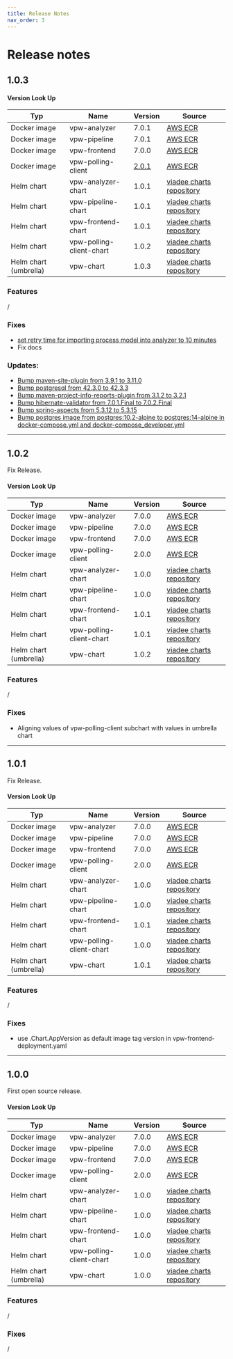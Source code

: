 ```yaml
---
title: Release Notes
nav_order: 3
---
```

# Release notes

## 1.0.3


#### Version Look Up

| Typ                     | Name                     | Version | Source                                                       |
| ----------------------- | ------------------------ | ------- | ------------------------------------------------------------ |
| Docker image            | vpw-analyzer             | 7.0.1   | [AWS ECR](https://gallery.ecr.aws/viadee/)                   |
| Docker image            | vpw-pipeline             | 7.0.1   | [AWS ECR](https://gallery.ecr.aws/viadee/)                   |
| Docker image            | vpw-frontend             | 7.0.0   | [AWS ECR](https://gallery.ecr.aws/viadee/)                   |
| Docker image            | vpw-polling-client       | [2.0.1](https://github.com/viadee/camunda-kafka-polling-client/releases/tag/v2.0.1)   | [AWS ECR](https://gallery.ecr.aws/viadee/)                   |
| Helm chart              | vpw-analyzer-chart       | 1.0.1   | [viadee charts repository](https://github.com/viadee/charts) |
| Helm chart              | vpw-pipeline-chart       | 1.0.1   | [viadee charts repository](https://github.com/viadee/charts) |
| Helm chart              | vpw-frontend-chart       | 1.0.1   | [viadee charts repository](https://github.com/viadee/charts) |
| Helm chart              | vpw-polling-client-chart | 1.0.2   | [viadee charts repository](https://github.com/viadee/charts) |
| Helm chart (umbrella)   | vpw-chart                | 1.0.3   | [viadee charts repository](https://github.com/viadee/charts) |


### Features
/
### Fixes
* [set retry time for importing process model into analyzer to 10 minutes](https://github.com/viadee/vPW/pull/37)
* Fix docs 

### Updates:
- [Bump maven-site-plugin from 3.9.1 to 3.11.0](https://github.com/viadee/vPW/pull/40)
- [Bump postgresql from 42.3.0 to 42.3.3](https://github.com/viadee/vPW/pull/39)
- [Bump maven-project-info-reports-plugin from 3.1.2 to 3.2.1](https://github.com/viadee/vPW/pull/35)
- [Bump hibernate-validator from 7.0.1.Final to 7.0.2.Final](https://github.com/viadee/vPW/pull/30)
- [Bump spring-aspects from 5.3.12 to 5.3.15](https://github.com/viadee/vPW/pull/25)
- [Bump postgres image from postgres:10.2-alpine to postgres:14-alpine in docker-compose.yml and docker-compose_developer.yml](https://github.com/viadee/vPW/commit/785564715c44e5bd8712571ab7c73fbab7450878)

-------------------------------------------

## 1.0.2
Fix Release.

#### Version Look Up

| Typ                     | Name                     | Version | Source                                                       |
| ----------------------- | ------------------------ | ------- | ------------------------------------------------------------ |
| Docker image            | vpw-analyzer             | 7.0.0   | [AWS ECR](https://gallery.ecr.aws/viadee/)                   |
| Docker image            | vpw-pipeline             | 7.0.0   | [AWS ECR](https://gallery.ecr.aws/viadee/)                   |
| Docker image            | vpw-frontend             | 7.0.0   | [AWS ECR](https://gallery.ecr.aws/viadee/)                   |
| Docker image            | vpw-polling-client       | 2.0.0   | [AWS ECR](https://gallery.ecr.aws/viadee/)                   |
| Helm chart              | vpw-analyzer-chart       | 1.0.0   | [viadee charts repository](https://github.com/viadee/charts) |
| Helm chart              | vpw-pipeline-chart       | 1.0.0   | [viadee charts repository](https://github.com/viadee/charts) |
| Helm chart              | vpw-frontend-chart       | 1.0.1   | [viadee charts repository](https://github.com/viadee/charts) |
| Helm chart              | vpw-polling-client-chart | 1.0.1   | [viadee charts repository](https://github.com/viadee/charts) |
| Helm chart (umbrella)   | vpw-chart                | 1.0.2   | [viadee charts repository](https://github.com/viadee/charts) |


### Features
/
### Fixes
* Aligning values of vpw-polling-client subchart with values in umbrella chart

-------------------------------------------

## 1.0.1
Fix Release.

#### Version Look Up

| Typ                     | Name                     | Version | Source                                                       |
| ----------------------- | ------------------------ | ------- | ------------------------------------------------------------ |
| Docker image            | vpw-analyzer             | 7.0.0   | [AWS ECR](https://gallery.ecr.aws/viadee/)                   |
| Docker image            | vpw-pipeline             | 7.0.0   | [AWS ECR](https://gallery.ecr.aws/viadee/)                   |
| Docker image            | vpw-frontend             | 7.0.0   | [AWS ECR](https://gallery.ecr.aws/viadee/)                   |
| Docker image            | vpw-polling-client       | 2.0.0   | [AWS ECR](https://gallery.ecr.aws/viadee/)                   |
| Helm chart              | vpw-analyzer-chart       | 1.0.0   | [viadee charts repository](https://github.com/viadee/charts) |
| Helm chart              | vpw-pipeline-chart       | 1.0.0   | [viadee charts repository](https://github.com/viadee/charts) |
| Helm chart              | vpw-frontend-chart       | 1.0.1   | [viadee charts repository](https://github.com/viadee/charts) |
| Helm chart              | vpw-polling-client-chart | 1.0.0   | [viadee charts repository](https://github.com/viadee/charts) |
| Helm chart (umbrella)   | vpw-chart                | 1.0.1   | [viadee charts repository](https://github.com/viadee/charts) |


### Features
/
### Fixes
* use .Chart.AppVersion as default image tag version in vpw-frontend-deployment.yaml

-------------------------------------------

## 1.0.0
First open source release.

#### Version Look Up

| Typ                     | Name                     | Version | Source                                                       |
| ----------------------- | ------------------------ | ------- | ------------------------------------------------------------ |
| Docker image            | vpw-analyzer             | 7.0.0   | [AWS ECR](https://gallery.ecr.aws/viadee/)                   |
| Docker image            | vpw-pipeline             | 7.0.0   | [AWS ECR](https://gallery.ecr.aws/viadee/)                   |
| Docker image            | vpw-frontend             | 7.0.0   | [AWS ECR](https://gallery.ecr.aws/viadee/)                   |
| Docker image            | vpw-polling-client       | 2.0.0   | [AWS ECR](https://gallery.ecr.aws/viadee/)                   |
| Helm chart              | vpw-analyzer-chart       | 1.0.0   | [viadee charts repository](https://github.com/viadee/charts) |
| Helm chart              | vpw-pipeline-chart       | 1.0.0   | [viadee charts repository](https://github.com/viadee/charts) |
| Helm chart              | vpw-frontend-chart       | 1.0.0   | [viadee charts repository](https://github.com/viadee/charts) |
| Helm chart              | vpw-polling-client-chart | 1.0.0   | [viadee charts repository](https://github.com/viadee/charts) |
| Helm chart (umbrella)   | vpw-chart                | 1.0.0   | [viadee charts repository](https://github.com/viadee/charts) |


### Features
/
### Fixes
/
